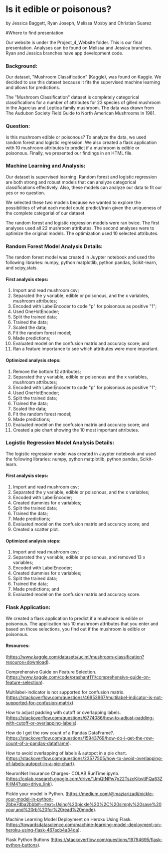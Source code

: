 # Is it edible or poisonous?

by Jessica Baggett, Ryan Joseph, Melissa Mosby and Christian Suarez

#Where to find presentation

Our website is under the Project_4_Website folder. This is our final presentation. Analyses can be found on Melissa and Jessica branches. Ryan and Jessica branches have app development code. 

### Background:
Our dataset, "Mushroom Classification" (Kaggle), was found on Kaggle. We decided to use this dataset because it fits the supervised machine learning and allows for predictions.  

The "Mushroom Classification" dataset is completely categorical classifications for a number of attributes for 23 species of gilled mushroom in the Agarcius and Leptioa family mushroom. The data was drawn from The Audubon Society Field Guide to North American Mushrooms in 1981.

### Question:
Is this mushroom edible or poisonous? To analyze the data, we used random forest and logistic regression. We also created a flask application with 10 mushroom attributes to predict if a mushroom is edible or poisonous. Finally, we presented our findings in an HTML file.

### Machine Learning and Analysis:
Our dataset is supervised learning. Random forest and logistic regression are both strong and robust models that can analyze categorical classifications effectively. Also, these models can analyze our data to fit our yes or no question.

We selected these two models because we wanted to explore the possibilities of what each model could predict/train given the uniqueness of the complete categorial of our dataset.

The random forest and logistic regression models were ran twice. The first analyses used all 22 mushroom attributes. The second analyses were to optimize the original models. The optimization used 10 selected attributes. 

### Random Forest Model Analysis Details:
The random forest model was created in Juypter notebook and used the following libraries: numpy, python matplotlib, python pandas, Scikit-learn, and scipy,stats. 

#### First analysis steps:
1) Import and read mushroom csv;
2) Separated the y variable, edible or poisonous, and the x variables, mushroom attributes;
3) Encoded with LabelEncoder to code "p" for poisonous as positive "1";
4) Used OneHotEncoder;
5) Split the trained data;
6) Trained the data;
7) Scaled the data;
8) Fit the random forest model;
9) Made predictions;
10) Evaluated model on the confusion matrix and accuracy score; and
11) Ran a feature importance to see which attributes were more important.

#### Optimized analysis steps:
1) Remove the bottom 12 attributes;
2) Separated the y variable, edible or poisonous and the x variables, mushroom attributes;
3) Encoded with LabelEncoder to code "p" for poisonous as positive "1";
4) Used OneHotEncoder;
5) Split the trained data;
6) Trained the data;
7) Scaled the data;
8) Fit the random forest model;
9) Made predictions;
10) Evaluated model on the confusion matrix and accuracy score; and
11) Created a pie chart showing the 10 most important attributes.

### Logistic Regression Model Analysis Details:
The logistic regression model was created in Juypter notebook and used the following libraries: numpy, python matplotlib, python pandas, Scikit-learn. 

#### First analysis steps:
1) Import and read mushroom csv;
2) Separated the y variable, edible or poisonous, and the x variables;
3) Encoded with LabelEncoder;
4) Created dummies for x variables;
5) Split the trained data;
6) Trained the data;
7) Made predictions;
8) Evaluated model on the confusion matrix and accuracy score; and
9) Created a scatter plot.

#### Optimized analysis steps:
1) Import and read mushroom csv;
2) Separated the y variable, edible or poisonous, and removed 13 x variables;
3) Encoded with LabelEncoder;
4) Created dummies for x variables;
5) Split the trained data;
6) Trained the data;
7) Made predictions; and
8) Evaluated model on the confusion matrix and accuracy score.

### Flask Application:
We created a flask application to predict if a mushroom is edible or poisonous. The application has 10 mushroom attributes that you enter and based on those selections, you find out if the mushroom is edible or poisonous. 









#### Resources:

(https://www.kaggle.com/datasets/uciml/mushroom-classification?resource=download).

Comprehensive Guide on Feature Selection. (https://www.kaggle.com/code/prashant111/comprehensive-guide-on-feature-selection).

Multilabel-indicator is not supported for confusion matrix. (https://stackoverflow.com/questions/46953967/multilabel-indicator-is-not-supported-for-confusion-matrix).

How to adjust padding with cutoff or overlapping labels. (https://stackoverflow.com/questions/6774086/how-to-adjust-padding-with-cutoff-or-overlapping-labels).

How do I get the row count of a Pandas DataFrame?. (https://stackoverflow.com/questions/15943769/how-do-i-get-the-row-count-of-a-pandas-dataframe).

How to avoid overlapping of labels & autopct in a pie chart. (https://stackoverflow.com/questions/23577505/how-to-avoid-overlapping-of-labels-autopct-in-a-pie-chart).

NeuronNet Insurance Charges- COLAB RunTime.ipynb. (https://colab.research.google.com/drive/1JmQtNPw7p22TszcKibvtIFQa63ZK-IM4?usp=drive_link).

Pickle your model in Python. (https://medium.com/@maziarizadi/pickle-your-model-in-python-2bbe7dba2bbb#:~:text=Using%20pickle%20%2C%20simply%20save%20your,and%20rb%20for%20read%20mode).

Machine Learning Model Deployment on Heroku Using Flask. (https://towardsdatascience.com/machine-learning-model-deployment-on-heroku-using-flask-467acb4a34da). 

Flask Python Buttons (https://stackoverflow.com/questions/19794695/flask-python-buttons).



